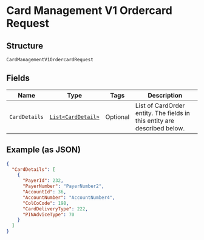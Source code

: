 
# Card Management V1 Ordercard Request

## Structure

`CardManagementV1OrdercardRequest`

## Fields

| Name | Type | Tags | Description |
|  --- | --- | --- | --- |
| `CardDetails` | [`List<CardDetail>`](../../doc/models/card-detail.md) | Optional | List of CardOrder entity. The fields in this entity are described below. |

## Example (as JSON)

```json
{
  "CardDetails": [
    {
      "PayerId": 232,
      "PayerNumber": "PayerNumber2",
      "AccountId": 36,
      "AccountNumber": "AccountNumber4",
      "ColCoCode": 198,
      "CardDeliveryType": 222,
      "PINAdviceType": 70
    }
  ]
}
```

